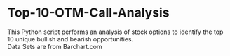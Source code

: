 # Top-10-OTM-Call-Analysis
This Python script performs an analysis of stock options to identify the top 10 unique bullish and bearish opportunities.
<br>Data Sets are from Barchart.com
